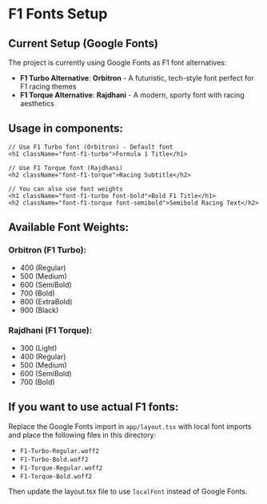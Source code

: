 # F1 Fonts Setup

## Current Setup (Google Fonts)

The project is currently using Google Fonts as F1 font alternatives:

- **F1 Turbo Alternative**: **Orbitron** - A futuristic, tech-style font perfect for F1 racing themes
- **F1 Torque Alternative**: **Rajdhani** - A modern, sporty font with racing aesthetics

## Usage in components:

```tsx
// Use F1 Turbo font (Orbitron) - Default font
<h1 className="font-f1-turbo">Formula 1 Title</h1>

// Use F1 Torque font (Rajdhani)
<h2 className="font-f1-torque">Racing Subtitle</h2>

// You can also use font weights
<h1 className="font-f1-turbo font-bold">Bold F1 Title</h1>
<h2 className="font-f1-torque font-semibold">Semibold Racing Text</h2>
```

## Available Font Weights:

### Orbitron (F1 Turbo):
- 400 (Regular)
- 500 (Medium)
- 600 (SemiBold)
- 700 (Bold)
- 800 (ExtraBold)
- 900 (Black)

### Rajdhani (F1 Torque):
- 300 (Light)
- 400 (Regular)
- 500 (Medium)
- 600 (SemiBold)
- 700 (Bold)

## If you want to use actual F1 fonts:

Replace the Google Fonts import in `app/layout.tsx` with local font imports and place the following files in this directory:

- `F1-Turbo-Regular.woff2`
- `F1-Turbo-Bold.woff2`
- `F1-Torque-Regular.woff2`
- `F1-Torque-Bold.woff2`

Then update the layout.tsx file to use `localFont` instead of Google Fonts.

